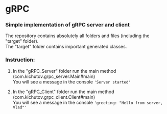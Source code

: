 # gRPC
### Simple implementation of gRPC server and client

The repository contains absolutely all folders and files (including the "target" folder).  
The "target" folder contains important generated classes.

### Instruction:
1) In the "gRPC_Server" folder run the main method (com.kichutov.grpc_server.Main#main)  
You will see a message in the console `'Server started'`

2) In the "gRPC_Client" folder run the main method (com.kichutov.grpc_client.Client#main)  
You will see a message in the console `'greeting: "Hello from server, Vlad"'`
